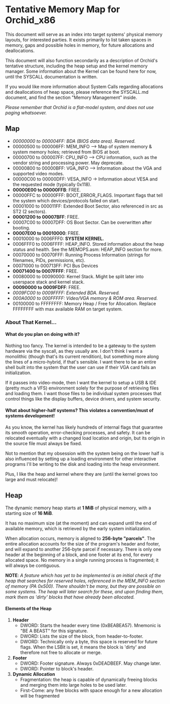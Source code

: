# Tentative Memory Map for Orchid_x86
This document will serve as an index into target systems' physical memory layouts, for interested parties. It exists primarily to list taken spaces in memory, gaps and possible holes in memory, for future allocations and deallocations.

This document will also function secondarily as a description of Orchid's tentative structure, including the heap setup and the kernel memory manager. Some information about the Kernel can be found here for now, until the SYSCALL documentation is written.

If you would like more information about System Calls regarding allocations and deallocations of heap space, please reference the SYSCALL.md document, and find the section "Memory Management" inside.

*Please remember that Orchid is a flat-model system, and does not use paging whatsoever.*


## Map
- *00000000 to 000004FF: BDA (BIOS data area). Reserved.*
- 00000500 to 000006FF: MEM_INFO --> Map of system memory & system memory holes; retrieved from BIOS at boot.
- 00000700 to 000007FF: CPU_INFO --> CPU information, such as the vendor string and processing power. May deprecate.
- 00000800 to 00000BFF: VGA_INFO --> Information about the VGA and supported video modes.
- 00000C00 to 00000DFF: VESA_INFO -> Information about VESA and the requested mode (typically 0x118).
- **00000E00 to 00000FFB**: FREE.
- 00000FFC to 00000FFF: BOOT_ERROR_FLAGS. Important flags that tell the system which devices/protocols failed on start.
- 00001000 to 000011FF: Extended Boot Sector, also referenced in src as ST2 (2 sectors).
- **00001200 to 00007BFF**: FREE.
- 00007C00 to 00007DFF: OS Boot Sector. Can be overwritten after booting.
- **00007E00 to 00010000**: FREE.
- 00010000 to 0006FFF0: **SYSTEM KERNEL.**
- 0006FFF0 to 0006FFFF: HEAP_INFO. Stored information about the heap status and health. See the MEMOPS.asm: HEAP_INFO section for more.
- 00070000 to 00070FFF: Running Process Information (strings for filenames, PIDs, permissions, etc).
- 00071000 to 000713FF: PCI Bus Devices
- **00071400 to 0007FFFF**: FREE.
- 00080000 to 00090000: Kernel Stack. Might be split later into userspace stack and kernel stack.
- **00090000 to 0009FDFF**: FREE.
- *0009FC00 to 0009FFFF: Extended BDA. Reserved.*
- *000A0000 to 000FFFFF: Video/VGA memory & ROM area. Reserved.*
- 00100000 to FFFFFFFF: Memory Heap / Free for Allocation. Replace FFFFFFFF with max available RAM on target system.


### About That Kernel...
#### What do you plan on doing with it?

Nothing too fancy. The kernel is intended to be a gateway to the system hardware via the syscall, as they usually are. I don't think I want a monolithic (though that's its current rendition), but something more along the lines of a micro-hybrid, if that's sensible. I want there to be an entire shell built into the system that the user can use if their VGA card fails an initialization.

If it passes into video-mode, then I want the kernel to setup a USB & IDE (pretty much a VFS) environment solely for the purpose of retrieving files and loading them. I want those files to be individual system processes that control things like the display buffers, device drivers, and system security.

#### What about higher-half systems? This violates a convention/must of systems development!

As you know, the kernel has likely hundreds of internal flags that guarantee its smooth operation, error-checking processes, and safety. It can be relocated eventually with a changed load location and origin, but its origin in the source file must always be fixed.

Not to mention that my obsession with the system being on the lower half is also influenced by setting up a loading environment for other interactive programs I'll be writing to the disk and loading into the heap environment.

Plus, I like the heap and kernel where they are (until the kernel grows too large and must relocate)!


## Heap
The dynamic memory heap starts at **1 MiB** of physical memory, with a starting size of **16 MiB**.

It has no maximum size (at the moment) and can expand until the end of available memory, which is retrieved by the early system initialization.

When allocation occurs, memory is aligned to **256-byte "parcels"**. The entire allocation accounts for the size of the program's header and footer, and will expand to another 256-byte parcel if necessary. There is only one header at the beginning of a block, and one footer at its end, for every allocated space. No memory in a single running process is fragmented; it will always be contiguous.

**NOTE**: *A feature which has yet to be implemented is an initial check of the heap that searches for reserved holes, referenced in the MEM_INFO section of memory (PA 0x500). There shouldn't be many, but they are possible on some systems. The heap will later search for these, and upon finding them, mark them as 'dirty' blocks that have already been allocated.*

#### Elements of the Heap
1. **Header**
    - DWORD: Starts the header every time (0xBEABEA57). Mnemonic is "BE A BEAST" for this signature.
    - DWORD: Lists the size of the block, from header-to-footer.
    - DWORD: Technically only a byte, this space is reserved for future flags. When the LSBit is set, it means the block is 'dirty' and therefore not free to allocate or merge.
2. **Footer**
    - DWORD: Footer signature. Always 0xDEADBEEF. May change later.
    - DWORD: Pointer to block's header.
3. **Dynamic Allocation**
    - Fragmentation: the heap is capable of dynamically freeing blocks and merging them into large holes to be used later.
    - First-Come: any free blocks with space enough for a new allocation will be fragmented
